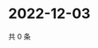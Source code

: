 # 2022-12-03

共 0 条

<!-- BEGIN WEIBO -->
<!-- 最后更新时间 Sat Dec 03 2022 18:13:53 GMT+0800 (China Standard Time) -->

<!-- END WEIBO -->
